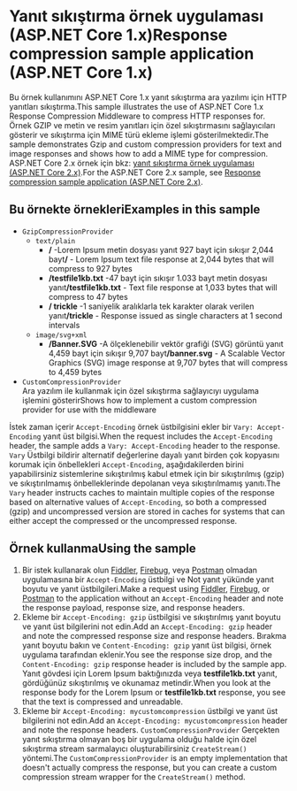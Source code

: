 # <a name="response-compression-sample-application-aspnet-core-1x"></a><span data-ttu-id="dfdcf-101">Yanıt sıkıştırma örnek uygulaması (ASP.NET Core 1.x)</span><span class="sxs-lookup"><span data-stu-id="dfdcf-101">Response compression sample application (ASP.NET Core 1.x)</span></span>

<span data-ttu-id="dfdcf-102">Bu örnek kullanımını ASP.NET Core 1.x yanıt sıkıştırma ara yazılımı için HTTP yanıtları sıkıştırma.</span><span class="sxs-lookup"><span data-stu-id="dfdcf-102">This sample illustrates the use of ASP.NET Core 1.x Response Compression Middleware to compress HTTP responses for.</span></span> <span data-ttu-id="dfdcf-103">Örnek GZIP ve metin ve resim yanıtları için özel sıkıştırmasını sağlayıcıları gösterir ve sıkıştırma için MIME türü ekleme işlemi gösterilmektedir.</span><span class="sxs-lookup"><span data-stu-id="dfdcf-103">The sample demonstrates Gzip and custom compression providers for text and image responses and shows how to add a MIME type for compression.</span></span> <span data-ttu-id="dfdcf-104">ASP.NET Core 2.x örnek için bkz: [yanıt sıkıştırma örnek uygulaması (ASP.NET Core 2.x)](https://github.com/aspnet/AspNetCore.Docs/tree/master/aspnetcore/performance/response-compression/samples/2.x).</span><span class="sxs-lookup"><span data-stu-id="dfdcf-104">For the ASP.NET Core 2.x sample, see [Response compression sample application (ASP.NET Core 2.x)](https://github.com/aspnet/AspNetCore.Docs/tree/master/aspnetcore/performance/response-compression/samples/2.x).</span></span>

## <a name="examples-in-this-sample"></a><span data-ttu-id="dfdcf-105">Bu örnekte örnekleri</span><span class="sxs-lookup"><span data-stu-id="dfdcf-105">Examples in this sample</span></span>

* `GzipCompressionProvider`
  * `text/plain`
    * <span data-ttu-id="dfdcf-106">**/** -Lorem Ipsum metin dosyası yanıt 927 bayt için sıkışır 2,044 bayt</span><span class="sxs-lookup"><span data-stu-id="dfdcf-106">**/** - Lorem Ipsum text file response at 2,044 bytes that will compress to 927 bytes</span></span>
    * <span data-ttu-id="dfdcf-107">**/testfile1kb.txt** -47 bayt için sıkışır 1.033 bayt metin dosyası yanıt</span><span class="sxs-lookup"><span data-stu-id="dfdcf-107">**/testfile1kb.txt** - Text file response at 1,033 bytes that will compress to 47 bytes</span></span>
    * <span data-ttu-id="dfdcf-108">**/ trickle** -1 saniyelik aralıklarla tek karakter olarak verilen yanıt</span><span class="sxs-lookup"><span data-stu-id="dfdcf-108">**/trickle** - Response issued as single characters at 1 second intervals</span></span>
  * `image/svg+xml`
    * <span data-ttu-id="dfdcf-109">**/Banner.SVG** -A ölçeklenebilir vektör grafiği (SVG) görüntü yanıt 4,459 bayt için sıkışır 9,707 bayt</span><span class="sxs-lookup"><span data-stu-id="dfdcf-109">**/banner.svg** - A Scalable Vector Graphics (SVG) image response at 9,707 bytes that will compress to 4,459 bytes</span></span>
* `CustomCompressionProvider`<br><span data-ttu-id="dfdcf-110">Ara yazılım ile kullanmak için özel sıkıştırma sağlayıcıyı uygulama işlemini gösterir</span><span class="sxs-lookup"><span data-stu-id="dfdcf-110">Shows how to implement a custom compression provider for use with the middleware</span></span>

<span data-ttu-id="dfdcf-111">İstek zaman içerir `Accept-Encoding` örnek üstbilgisini ekler bir `Vary: Accept-Encoding` yanıt üst bilgisi.</span><span class="sxs-lookup"><span data-stu-id="dfdcf-111">When the request includes the `Accept-Encoding` header, the sample adds a `Vary: Accept-Encoding` header to the response.</span></span> <span data-ttu-id="dfdcf-112">`Vary` Üstbilgi bildirir alternatif değerlerine dayalı yanıt birden çok kopyasını korumak için önbellekleri `Accept-Encoding`, aşağıdakilerden birini yapabilirsiniz sistemlerine sıkıştırılmış kabul etmek için bir sıkıştırılmış (gzip) ve sıkıştırılmamış önbelleklerinde depolanan veya sıkıştırılmamış yanıtı.</span><span class="sxs-lookup"><span data-stu-id="dfdcf-112">The `Vary` header instructs caches to maintain multiple copies of the response based on alternative values of `Accept-Encoding`, so both a compressed (gzip) and uncompressed version are stored in caches for systems that can either accept the compressed or the uncompressed response.</span></span>

## <a name="using-the-sample"></a><span data-ttu-id="dfdcf-113">Örnek kullanma</span><span class="sxs-lookup"><span data-stu-id="dfdcf-113">Using the sample</span></span>

1. <span data-ttu-id="dfdcf-114">Bir istek kullanarak olun [Fiddler](http://www.telerik.com/fiddler), [Firebug](http://getfirebug.com/), veya [Postman](https://www.getpostman.com/) olmadan uygulamasına bir `Accept-Encoding` üstbilgi ve Not yanıt yükünde yanıt boyutu ve yanıt üstbilgileri.</span><span class="sxs-lookup"><span data-stu-id="dfdcf-114">Make a request using [Fiddler](http://www.telerik.com/fiddler), [Firebug](http://getfirebug.com/), or [Postman](https://www.getpostman.com/) to the application without an `Accept-Encoding` header and note the response payload, response size, and response headers.</span></span>
1. <span data-ttu-id="dfdcf-115">Ekleme bir `Accept-Encoding: gzip` üstbilgisi ve sıkıştırılmış yanıt boyutu ve yanıt üst bilgilerini not edin.</span><span class="sxs-lookup"><span data-stu-id="dfdcf-115">Add an `Accept-Encoding: gzip` header and note the compressed response size and response headers.</span></span> <span data-ttu-id="dfdcf-116">Bırakma yanıt boyutu bakın ve `Content-Encoding: gzip` yanıt üst bilgisi, örnek uygulama tarafından eklenir.</span><span class="sxs-lookup"><span data-stu-id="dfdcf-116">You see the response size drop, and the `Content-Encoding: gzip` response header is included by the sample app.</span></span> <span data-ttu-id="dfdcf-117">Yanıt gövdesi için Lorem Ipsum baktığınızda veya **testfile1kb.txt** yanıt, gördüğünüz sıkıştırılmış ve okunamaz metindir.</span><span class="sxs-lookup"><span data-stu-id="dfdcf-117">When you look at the response body for the Lorem Ipsum or **testfile1kb.txt** response, you see that the text is compressed and unreadable.</span></span>
1. <span data-ttu-id="dfdcf-118">Ekleme bir `Accept-Encoding: mycustomcompression` üstbilgi ve yanıt üst bilgilerini not edin.</span><span class="sxs-lookup"><span data-stu-id="dfdcf-118">Add an `Accept-Encoding: mycustomcompression` header and note the response headers.</span></span> <span data-ttu-id="dfdcf-119">`CustomCompressionProvider` Gerçekten yanıt sıkıştırma olmayan boş bir uygulama olduğu halde için özel sıkıştırma stream sarmalayıcı oluşturabilirsiniz `CreateStream()` yöntemi.</span><span class="sxs-lookup"><span data-stu-id="dfdcf-119">The `CustomCompressionProvider` is an empty implementation that doesn't actually compress the response, but you can create a custom compression stream wrapper for the `CreateStream()` method.</span></span>

